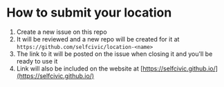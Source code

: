 # How to submit your location

1. Create a new issue on this repo
2. It will be reviewed and a new repo will be created for it at `https://github.com/selfcivic/location-<name>`
3. The link to it will be posted on the issue when closing it and you'll be ready to use it
4. Link will also be included on the website at [https://selfcivic.github.io/](https://selfcivic.github.io/)

